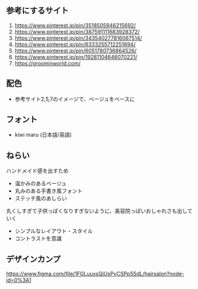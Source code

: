 ## 参考にするサイト
1. https://www.pinterest.jp/pin/3518505946215692/
2. https://www.pinterest.jp/pin/387591111683928372/
3. https://www.pinterest.jp/pin/343540277816067514/
4. https://www.pinterest.jp/pin/6333255712251694/
5. https://www.pinterest.jp/pin/6051780736864526/
6. https://www.pinterest.jp/pin/19281104646070221/
7. https://groominworld.com/

## 配色
- 参考サイト2,5,7のイメージで、ベージュをベースに

## フォント
- kiwi maru (日本語/英語)

## ねらい
ハンドメイド感を出すため
- 温かみのあるベージュ
- 丸みのある手書き風フォント
- ステッチ風のあしらい

丸くしすぎて子供っぽくなりすぎないように、美容院っぽいおしゃれさも出していく
- シンプルなレイアウト・スタイル
- コントラストを意識

## デザインカンプ
https://www.figma.com/file/1FGLuuxsQiUsPvCSPp5SdL/hairsalon?node-id=0%3A1